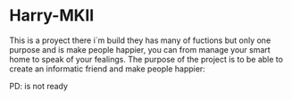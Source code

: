 # Harry-MKII

This is a proyect there i´m build they has many of fuctions but only one purpose and is make people happier, you can from manage your smart home to speak of your fealings. The purpose of the project is to be able to create an informatic friend and make people happier:

PD: is not ready
